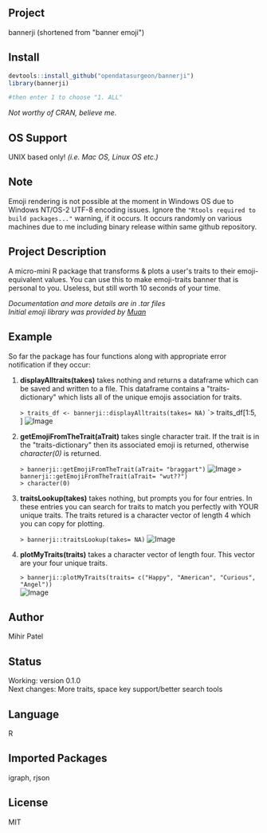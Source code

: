 Project
-------
bannerji (shortened from "banner emoji")

Install
-------
`````r
devtools::install_github("opendatasurgeon/bannerji")
library(bannerji) 

#then enter 1 to choose "1. ALL"
`````
*Not worthy of CRAN, believe me.*

OS Support
----------
UNIX based only! *(i.e. Mac OS, Linux OS etc.)*

Note
--------
Emoji rendering is not possible at the moment in Windows OS due to Windows NT/OS-2 UTF-8 encoding issues. Ignore the `"Rtools required to build packages..."` warning, if it occurs. It occurs randomly on various machines due to me including binary release within same github repository.

Project Description
--------------------
A micro-mini R package that transforms & plots a user's traits to their emoji-equivalent values.
You can use this to make emoji-traits banner that is personal to you. Useless, but still worth 10 seconds of your time.

*Documentation and more details are in .tar files*          
*Initial emoji library was provided by [Muan](https://github.com/muan/emojilib)*   

Example
-------
So far the package has four functions along with appropriate error notification if they occur:

1) **displayAlltraits(takes)** takes nothing and returns a dataframe which can be saved and written to a file. This dataframe contains a "traits-dictionary" which lists all of the unique emojis association for traits. 

    `> traits_df <- bannerji::displayAlltraits(takes= NA)`
    `> traits_df[1:5, ]
    ![Image](https://github.com/opendatasurgeon/bannerji/blob/master/functionOutputs/displayall.png?raw=true)

2) **getEmojiFromTheTrait(aTrait)** takes single character trait. If the trait is in the "traits-dictionary" then its associated emoji is returned, otherwise *character(0)* is returned.
    
    `> bannerji::getEmojiFromTheTrait(aTrait= "braggart")`
    ![Image](https://github.com/opendatasurgeon/bannerji/blob/master/functionOutputs/getemojifromtrait.png?raw=true)
    `> bannerji::getEmojiFromTheTrait(aTrait= "wut??")`    
    `> character(0)`

3) **traitsLookup(takes)** takes nothing, but prompts you for four entries. In these entries you can search for traits to match you perfectly with YOUR unique traits. The traits retured is a character vector of length 4 which you can copy for plotting. 
      
      `> bannerji::traitsLookup(takes= NA)`
      ![Image](https://github.com/opendatasurgeon/bannerji/blob/master/functionOutputs/traitslookup.png?raw=true)

4) **plotMyTraits(traits)** takes a character vector of length four. This vector are your four unique traits. 

    `> bannerji::plotMyTraits(traits= c("Happy", "American", "Curious", "Angel"))`      
    ![Image](https://github.com/opendatasurgeon/bannerji/blob/master/functionOutputs/plotmytraits.png?raw=true)
    
    
Author
-------
Mihir Patel

Status
------
Working: version 0.1.0      
Next changes: More traits, space key support/better search tools

Language
---------
R

Imported Packages
----------
igraph, rjson

License
--------
MIT
